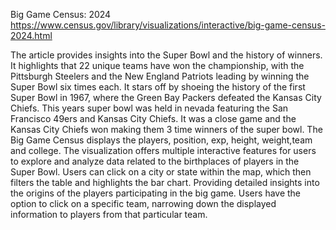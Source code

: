 Big Game Census: 2024
https://www.census.gov/library/visualizations/interactive/big-game-census-2024.html


The article provides insights into the Super Bowl and the history of winners. It highlights that 22 unique teams have won the championship, with the Pittsburgh Steelers and the New England Patriots leading by winning the Super Bowl six times each. It stars off by shoeing the history of the first Super Bowl in 1967, where the Green Bay Packers defeated the Kansas City Chiefs. This years super bowl was held in nevada featuring the San Francisco 49ers and Kansas City Chiefs. It was a close game and the Kansas City Chiefs won making them 3 time winners of the super bowl. The Big Game Census displays the players, position, exp, height, weight,team and college. The visualization offers multiple interactive features for users to explore and analyze data related to the birthplaces of players in the Super Bowl. Users can click on a city or state within the map, which then filters the table and highlights the bar chart. Providing detailed insights into the origins of the players participating in the big game. Users have the option to click on a specific team, narrowing down the displayed information to players from that particular team.
